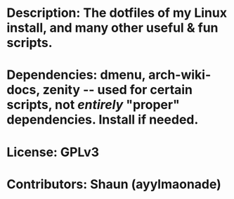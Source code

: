 # Description: The dotfiles of my Linux install, and many other useful & fun scripts.
# Dependencies: dmenu, arch-wiki-docs, zenity -- used for certain scripts, not _entirely_ "proper" dependencies. Install if needed.
# License: GPLv3
# Contributors: Shaun (ayylmaonade)
